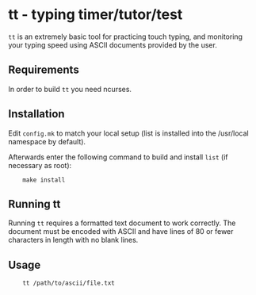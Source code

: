 tt - typing timer/tutor/test
============================
`tt` is an extremely basic tool for practicing touch typing, and monitoring your
typing speed using ASCII documents provided by the user.

Requirements
------------
In order to build `tt` you need ncurses.

Installation
------------
Edit `config.mk` to match your local setup (list is installed into the
/usr/local namespace by default).

Afterwards enter the following command to build and install `list` (if
necessary as root):
        
        make install

Running tt
----------
Running `tt` requires a formatted text document to work correctly. The document
must be encoded with ASCII and have lines of 80 or fewer characters in length
with no blank lines.

Usage
-----
        tt /path/to/ascii/file.txt
